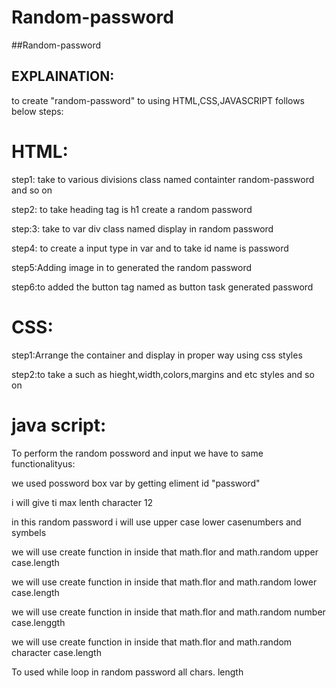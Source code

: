 # Random-password

##Random-password

## EXPLAINATION:
 to create "random-password" to using HTML,CSS,JAVASCRIPT follows below steps:

 # HTML:
 step1: take to various divisions class named containter random-password and so on

 step2: to take heading tag is h1 create a random password

 step:3: take to var div class named display in random password

 step4: to  create a input type in var and to take id name is password

 step5:Adding image in to generated the random password

 step6:to added the button tag named as button task generated password

 # CSS:

 step1:Arrange the container and display in proper way using css styles

 step2:to take a such as hieght,width,colors,margins and etc styles and so on 


 # java script:
To perform the random possword and input we have to same functionalityus:


 we used  possword box var by getting eliment id "password"

 i will give ti max lenth character 12

  in this random password i will use upper case lower casenumbers and symbels

  we will use create function in inside that math.flor and math.random upper case.length

  we will use create function in inside that math.flor and math.random lower case.length  

  we will use create function in inside that math.flor and math.random number case.lenggth

  we will use create function in inside that math.flor and math.random character case.length

  To used while loop in random password all chars. length

   

